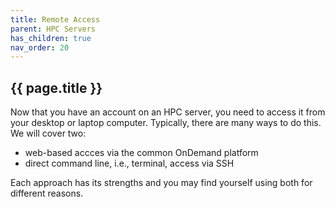 ```yaml
---
title: Remote Access
parent: HPC Servers
has_children: true
nav_order: 20
---
```


## {{ page.title }}

Now that you have an account on an HPC server, you need to access it
from your desktop or laptop computer.
Typically, there are many ways to do this. We will cover two: 

- web-based accces via the common OnDemand platform
- direct command line, i.e., terminal, access via SSH

Each approach has its strengths and you may
find yourself using both for different reasons.
